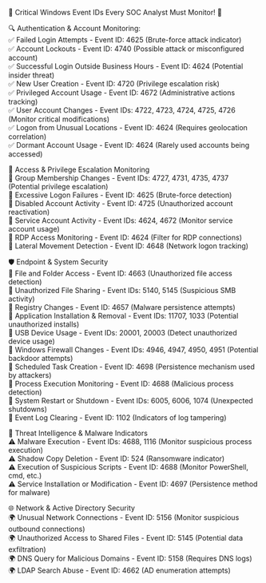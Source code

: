 🚨 Critical Windows Event IDs Every SOC Analyst Must Monitor! 🚨  
  
🔍 Authentication & Account Monitoring:  
✅ Failed Login Attempts - Event ID: 4625 (Brute-force attack indicator)  
✅ Account Lockouts - Event ID: 4740 (Possible attack or misconfigured account)  
✅ Successful Login Outside Business Hours - Event ID: 4624 (Potential insider threat)  
✅ New User Creation - Event ID: 4720 (Privilege escalation risk)  
✅ Privileged Account Usage - Event ID: 4672 (Administrative actions tracking)  
✅ User Account Changes - Event IDs: 4722, 4723, 4724, 4725, 4726 (Monitor critical modifications)  
✅ Logon from Unusual Locations - Event ID: 4624 (Requires geolocation correlation)  
✅ Dormant Account Usage - Event ID: 4624 (Rarely used accounts being accessed)  
  
🔐 Access & Privilege Escalation Monitoring  
🔹 Group Membership Changes - Event IDs: 4727, 4731, 4735, 4737 (Potential privilege escalation)  
🔹 Excessive Logon Failures - Event ID: 4625 (Brute-force detection)  
🔹 Disabled Account Activity - Event ID: 4725 (Unauthorized account reactivation)  
🔹 Service Account Activity - Event IDs: 4624, 4672 (Monitor service account usage)  
🔹 RDP Access Monitoring - Event ID: 4624 (Filter for RDP connections)  
🔹 Lateral Movement Detection - Event ID: 4648 (Network logon tracking)  
  
🛡️ Endpoint & System Security  
🔸 File and Folder Access - Event ID: 4663 (Unauthorized file access detection)  
🔸 Unauthorized File Sharing - Event IDs: 5140, 5145 (Suspicious SMB activity)  
🔸 Registry Changes - Event ID: 4657 (Malware persistence attempts)  
🔸 Application Installation & Removal - Event IDs: 11707, 1033 (Potential unauthorized installs)  
🔸 USB Device Usage - Event IDs: 20001, 20003 (Detect unauthorized device usage)  
🔸 Windows Firewall Changes - Event IDs: 4946, 4947, 4950, 4951 (Potential backdoor attempts)  
🔸 Scheduled Task Creation - Event ID: 4698 (Persistence mechanism used by attackers)  
🔸 Process Execution Monitoring - Event ID: 4688 (Malicious process detection)  
🔸 System Restart or Shutdown - Event IDs: 6005, 6006, 1074 (Unexpected shutdowns)  
🔸 Event Log Clearing - Event ID: 1102 (Indicators of log tampering)  
  
🦠 Threat Intelligence & Malware Indicators  
⚠️ Malware Execution - Event IDs: 4688, 1116 (Monitor suspicious process execution)  
⚠️ Shadow Copy Deletion - Event ID: 524 (Ransomware indicator)  
⚠️ Execution of Suspicious Scripts - Event ID: 4688 (Monitor PowerShell, cmd, etc.)  
⚠️ Service Installation or Modification - Event ID: 4697 (Persistence method for malware)  
  
🌐 Network & Active Directory Security  
🌍 Unusual Network Connections - Event ID: 5156 (Monitor suspicious outbound connections)  
🌍 Unauthorized Access to Shared Files - Event ID: 5145 (Potential data exfiltration)  
🌍 DNS Query for Malicious Domains - Event ID: 5158 (Requires DNS logs)  
🌍 LDAP Search Abuse - Event ID: 4662 (AD enumeration attempts)